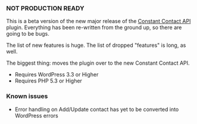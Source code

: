 
### NOT PRODUCTION READY

This is a beta version of the new major release of the <a href="http://wordpress.org/extend/plugins/constant-contact-api/">Constant Contact API</a> plugin. Everything has been re-written from the ground up, so there are going to be bugs.

The list of new features is huge. The list of dropped "features" is long, as well.

The biggest thing: moves the plugin over to the new Constant Contact API.

* Requires WordPress 3.3 or Higher
* Requires PHP 5.3 or Higher

### Known issues
* Error handling on Add/Update contact has yet to be converted into WordPress errors